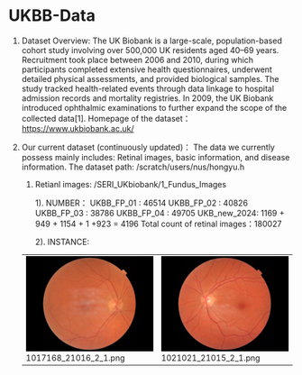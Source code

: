 # UKBB-Data

1. Dataset Overview:
   The UK Biobank is a large-scale, population-based cohort study involving over 500,000 UK residents aged 40–69 years. Recruitment took place between 2006 and 2010, during which participants completed extensive health questionnaires, underwent detailed physical assessments, and provided biological samples. The study tracked health-related events through data linkage to hospital admission records and mortality registries. In 2009, the UK Biobank introduced ophthalmic examinations to further expand the scope of the collected data[1].
   Homepage of the dataset： https://www.ukbiobank.ac.uk/

2. Our current dataset (continuously updated)：
   The data we currently possess mainly includes: Retinal images, basic information, and disease information.
   The dataset path:  /scratch/users/nus/hongyu.h

   1. Retianl images: /SERI_UKbiobank/1_Fundus_Images

      1). NUMBER：
        UKBB_FP_01 : 46514
        UKBB_FP_02 : 40826
        UKBB_FP_03 : 38786
        UKBB_FP_04 : 49705
        UKB_new_2024: 1169 + 949 + 1154 + 1 +923 = 4196
        Total count of retinal images：180027

      2). INSTANCE:
      
     <table>
  <tr>
    <td>
      <img src="https://github.com/xuting42/UKBB-Data/blob/main/imgs/1017168_21016_2_1.png" width="300px">
      <br>1017168_21016_2_1.png
    </td>
    <td>
      <img src="https://github.com/xuting42/UKBB-Data/blob/main/imgs/1021021_21015_2_1.png" width="300px">
      <br>1021021_21015_2_1.png
    </td>
  </tr>
</table>
      

